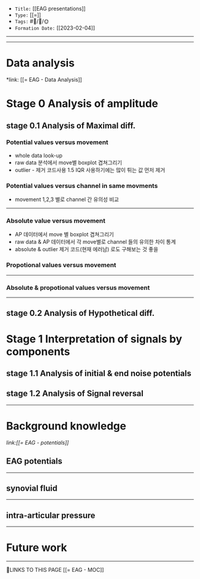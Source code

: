 
-   `Title:` [[EAG presentations]]
-   `Type:` [[=]]
-   `Tags:` #🧠️/📝️/🌞️ 
-   `Formation Date:` [[2023-02-04]]
---


---
# Data analysis
 *link: [[= EAG - Data Analysis]]

# Stage 0 Analysis of amplitude
## stage 0.1 Analysis of Maximal diff.

### Potential values versus movement 
  - whole data look-up
  - raw data 분석에서 move별 boxplot 겹쳐그리기
  - outlier - 제거 코드사용 1.5 IQR  사용하기에는 많이 튀는 값 먼저 제거

### Potential values versus channel in same movments
  - movement 1,2,3 별로 channel 간 유의성 비교

---
### Absolute value versus movement
  - AP 데이터에서 move 별 boxplot 겹쳐그리기
  - raw data & AP 데이터에서 각 move별로 channel 들의 유의한 차이 통계
  - absolute & outlier 제거 코드(현재 에러남) 로도 구해보는 것 좋을

### Propotional values versus movement
---

### Absolute & propotional values versus movement


---
## stage 0.2 Analysis of Hypothetical diff.


# Stage 1 Interpretation of signals by components
## stage 1.1 Analysis of initial & end noise potentials

## stage 1.2 Analysis of Signal reversal

---
# Background knowledge 
 *link:[[= EAG - potentials]]*

## EAG potentials

---
## synovial fluid

---
## intra-articular pressure

---


# Future work
---



🔗LINKS TO THIS PAGE
[[= EAG - MOC]]